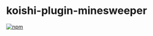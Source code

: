 # koishi-plugin-minesweeper

[![npm](https://img.shields.io/npm/v/koishi-plugin-minesweeper?style=flat-square)](https://www.npmjs.com/package/koishi-plugin-minesweeper)


